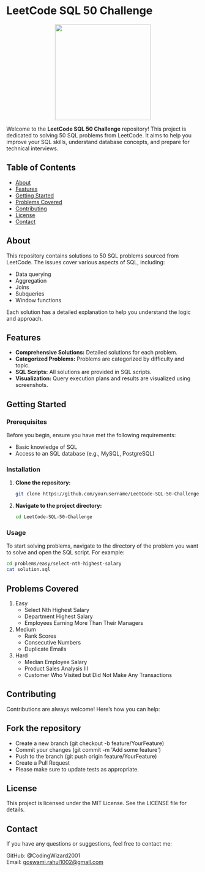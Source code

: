 # LeetCode SQL 50 Challenge

<p align = "center">
  <img width = "250px" src = "https://assets.leetcode.com/static_assets/others/Top_SQL_50_static_cover_picture.png"
</p>

Welcome to the **LeetCode SQL 50 Challenge** repository! This project is dedicated to solving 50 SQL problems from LeetCode. It aims to help you improve your SQL skills, understand database concepts, and prepare for technical interviews.

## Table of Contents

- [About](#about)
- [Features](#features)
- [Getting Started](#getting-started)
- [Problems Covered](#problems-covered)
- [Contributing](#contributing)
- [License](#license)
- [Contact](#contact)

## About

This repository contains solutions to 50 SQL problems sourced from LeetCode. The issues cover various aspects of SQL, including:

- Data querying
- Aggregation
- Joins
- Subqueries
- Window functions

Each solution has a detailed explanation to help you understand the logic and approach.

## Features

- **Comprehensive Solutions:** Detailed solutions for each problem.
- **Categorized Problems:** Problems are categorized by difficulty and topic.
- **SQL Scripts:** All solutions are provided in SQL scripts.
- **Visualization:** Query execution plans and results are visualized using screenshots.

## Getting Started

### Prerequisites

Before you begin, ensure you have met the following requirements:

- Basic knowledge of SQL
- Access to an SQL database (e.g., MySQL, PostgreSQL)

### Installation

1. **Clone the repository:**

    ```sh
    git clone https://github.com/yourusername/LeetCode-SQL-50-Challenge.git
    ```

2. **Navigate to the project directory:**

    ```sh
    cd LeetCode-SQL-50-Challenge
    ```

### Usage

To start solving problems, navigate to the directory of the problem you want to solve and open the SQL script. For example:

```sh
cd problems/easy/select-nth-highest-salary
cat solution.sql
```

## Problems Covered
  1.  Easy
      - Select Nth Highest Salary
      - Department Highest Salary
      - Employees Earning More Than Their Managers
  2.  Medium
      - Rank Scores
      - Consecutive Numbers
      - Duplicate Emails
  3.  Hard
      - Median Employee Salary
      - Product Sales Analysis III
      - Customer Who Visited but Did Not Make Any Transactions
      
## Contributing
Contributions are always welcome! Here’s how you can help:

## Fork the repository
- Create a new branch (git checkout -b feature/YourFeature)
- Commit your changes (git commit -m 'Add some feature')
- Push to the branch (git push origin feature/YourFeature)
- Create a Pull Request
- Please make sure to update tests as appropriate.

## License
This project is licensed under the MIT License. See the LICENSE file for details.

## Contact
If you have any questions or suggestions, feel free to contact me:

GitHub: @CodingWizard2001
<br> 
Email: goswami.rahul1002@gmail.com
